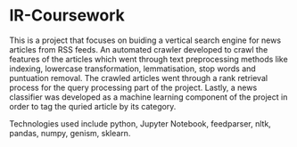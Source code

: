 # IR-Coursework
This is a project that focuses on buiding a vertical search engine for news articles from RSS feeds. An automated crawler developed to crawl the features of the articles which went through text preprocessing methods like indexing, lowercase transformation, lemmatisation, stop words and puntuation removal.
The crawled articles went through a rank retrieval process for the query processing part of the project. 
Lastly, a news classifier was developed as a machine learning component of the project in order to tag the quried article by its category.

Technologies used include python, Jupyter Notebook, feedparser, nltk, pandas, numpy, genism, sklearn.
